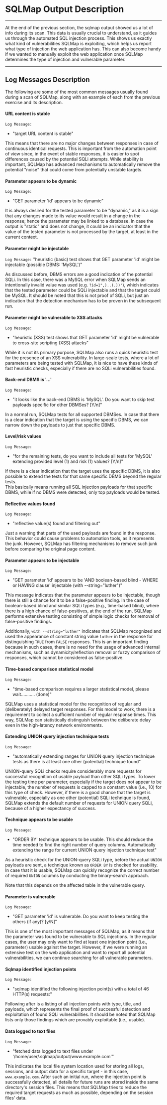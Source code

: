 
<h1>SQLMap Output Description</h1>
<hr/>
<p>At the end of the previous section, the sqlmap output showed us a lot of info during its scan. This data is usually crucial to understand, as it guides us through the automated SQL injection process. This shows us exactly what kind of vulnerabilities SQLMap is exploiting, which helps us report what type of injection the web application has. This can also become handy if we wanted to manually exploit the web application once SQLMap determines the type of injection and vulnerable parameter.</p>
<hr/>
<h2>Log Messages Description</h2>
<p>The following are some of the most common messages usually found during a scan of SQLMap, along with an example of each from the previous exercise and its description.</p>
<h4>URL content is stable</h4>
<p><code>Log Message:</code></p>
<ul>
<li>"target URL content is stable"</li>
</ul>
<p>This means that there are no major changes between responses in case of continuous identical requests. This is important from the automation point of view since, in the event of stable responses, it is easier to spot differences caused by the potential SQLi attempts. While stability is important, SQLMap has advanced mechanisms to automatically remove the potential "noise" that could come from potentially unstable targets.</p>
<h4>Parameter appears to be dynamic</h4>
<p><code>Log Message:</code></p>
<ul>
<li>"GET parameter 'id' appears to be dynamic"</li>
</ul>
<p>It is always desired for the tested parameter to be "dynamic," as it is a sign that any changes made to its value would result in a change in the response; hence the parameter may be linked to a database. In case the output is "static" and does not change, it could be an indicator that the value of the tested parameter is not processed by the target, at least in the current context.</p>
<h4>Parameter might be injectable</h4>
<p><code>Log Message:</code> "heuristic (basic) test shows that GET parameter 'id' might be injectable (possible DBMS: 'MySQL')"</p>
<p>As discussed before, DBMS errors are a good indication of the potential SQLi. In this case, there was a MySQL error when SQLMap sends an intentionally invalid value was used (e.g. <code>?id=1",)..).))'</code>), which indicates that the tested parameter could be SQLi injectable and that the target could be MySQL. It should be noted that this is not proof of SQLi, but just an indication that the detection mechanism has to be proven in the subsequent run.</p>
<h4>Parameter might be vulnerable to XSS attacks</h4>
<p><code>Log Message:</code></p>
<ul>
<li>"heuristic (XSS) test shows that GET parameter 'id' might be vulnerable to cross-site scripting (XSS) attacks"</li>
</ul>
<p>While it is not its primary purpose, SQLMap also runs a quick heuristic test for the presence of an XSS vulnerability. In large-scale tests, where a lot of parameters are being tested with SQLMap, it is nice to have these kinds of fast heuristic checks, especially if there are no SQLi vulnerabilities found.</p>
<h4>Back-end DBMS is '...'</h4>
<p><code>Log Message:</code></p>
<ul>
<li>"it looks like the back-end DBMS is 'MySQL'. Do you want to skip test payloads specific for other DBMSes? [Y/n]"</li>
</ul>
<p>In a normal run, SQLMap tests for all supported DBMSes. In case that there is a clear indication that the target is using the specific DBMS, we can narrow down the payloads to just that specific DBMS.</p>
<h4>Level/risk values</h4>
<p><code>Log Message:</code></p>
<ul>
<li>"for the remaining tests, do you want to include all tests for 'MySQL' extending provided level (1) and risk (1) values? [Y/n]"</li>
</ul>
<p>If there is a clear indication that the target uses the specific DBMS, it is also possible to extend the tests for that same specific DBMS beyond the regular tests.<br/>
This basically means running all SQL injection payloads for that specific DBMS, while if no DBMS were detected, only top payloads would be tested.</p>
<h4>Reflective values found</h4>
<p><code>Log Message:</code></p>
<ul>
<li>"reflective value(s) found and filtering out"</li>
</ul>
<p>Just a warning that parts of the used payloads are found in the response. This behavior could cause problems to automation tools, as it represents the junk. However, SQLMap has filtering mechanisms to remove such junk before comparing the original page content.</p>
<h4>Parameter appears to be injectable</h4>
<p><code>Log Message:</code></p>
<ul>
<li>"GET parameter 'id' appears to be 'AND boolean-based blind - WHERE or HAVING clause' injectable (with --string="luther")"</li>
</ul>
<p>This message indicates that the parameter appears to be injectable, though there is still a chance for it to be a false-positive finding. In the case of boolean-based blind and similar SQLi types (e.g., time-based blind), where there is a high chance of false-positives, at the end of the run, SQLMap performs extensive testing consisting of simple logic checks for removal of false-positive findings.</p>
<p>Additionally, <code>with --string="luther"</code> indicates that SQLMap recognized and used the appearance of constant string value <code>luther</code> in the response for distinguishing <code>TRUE</code> from <code>FALSE</code> responses. This is an important finding because in such cases, there is no need for the usage of advanced internal mechanisms, such as dynamicity/reflection removal or fuzzy comparison of responses, which cannot be considered as false-positive.</p>
<h4>Time-based comparison statistical model</h4>
<p><code>Log Message:</code></p>
<ul>
<li>"time-based comparison requires a larger statistical model, please wait........... (done)"</li>
</ul>
<p>SQLMap uses a statistical model for the recognition of regular and (deliberately) delayed target responses. For this model to work, there is a requirement to collect a sufficient number of regular response times. This way, SQLMap can statistically distinguish between the deliberate delay even in the high-latency network environments.</p>
<h4>Extending UNION query injection technique tests</h4>
<p><code>Log Message:</code></p>
<ul>
<li>"automatically extending ranges for UNION query injection technique tests as there is at least one other (potential) technique found"</li>
</ul>
<p>UNION-query SQLi checks require considerably more requests for successful recognition of usable payload than other SQLi types. To lower the testing time per parameter, especially if the target does not appear to be injectable, the number of requests is capped to a constant value (i.e., 10) for this type of check. However, if there is a good chance that the target is vulnerable, especially as one other (potential) SQLi technique is found, SQLMap extends the default number of requests for UNION query SQLi, because of a higher expectancy of success.</p>
<h4>Technique appears to be usable</h4>
<p><code>Log Message:</code></p>
<ul>
<li>"ORDER BY' technique appears to be usable. This should reduce the time needed to find the right number of query columns. Automatically extending the range for current UNION query injection technique test"</li>
</ul>
<p>As a heuristic check for the UNION-query SQLi type, before the actual <code>UNION</code> payloads are sent, a technique known as <code>ORDER BY</code> is checked for usability. In case that it is usable, SQLMap can quickly recognize the correct number of required <code>UNION</code> columns by conducting the binary-search approach.</p>
<div class="card bg-light">
<div class="card-body">
<p class="mb-0">Note that this depends on the affected table in the vulnerable query.</p>
</div>
</div>
<h4>Parameter is vulnerable</h4>
<p><code>Log Message:</code></p>
<ul>
<li>"GET parameter 'id' is vulnerable. Do you want to keep testing the others (if any)? [y/N]"</li>
</ul>
<p>This is one of the most important messages of SQLMap, as it means that the parameter was found to be vulnerable to SQL injections. In the regular cases, the user may only want to find at least one injection point (i.e., parameter) usable against the target. However, if we were running an extensive test on the web application and want to report all potential vulnerabilities, we can continue searching for all vulnerable parameters.</p>
<h4>Sqlmap identified injection points</h4>
<p><code>Log Message:</code></p>
<ul>
<li>"sqlmap identified the following injection point(s) with a total of 46 HTTP(s) requests:"</li>
</ul>
<p>Following after is a listing of all injection points with type, title, and payloads, which represents the final proof of successful detection and exploitation of found SQLi vulnerabilities. It should be noted that SQLMap lists only those findings which are provably exploitable (i.e., usable).</p>
<h4>Data logged to text files</h4>
<p><code>Log Message:</code></p>
<ul>
<li>"fetched data logged to text files under '/home/user/.sqlmap/output/www.example.com'"</li>
</ul>
<p>This indicates the local file system location used for storing all logs, sessions, and output data for a specific target - in this case, <code>www.example.com</code>. After such an initial run, where the injection point is successfully detected, all details for future runs are stored inside the same directory's session files. This means that SQLMap tries to reduce the required target requests as much as possible, depending on the session files' data.</p>
